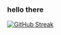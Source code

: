 ### hello there 

[![GitHub Streak](https://streak-stats.demolab.com/?user=maliabhii)](https://git.io/streak-stats)
